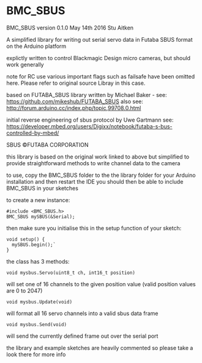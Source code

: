 # BMC_SBUS

BMC_SBUS version 0.1.0 
May 14th 2016 
Stu Aitken

A simplified library for writing out serial servo data in Futaba SBUS format on the Arduino platform

explictly written to control Blackmagic Design micro cameras, but should work generally

note for RC use various important flags such as failsafe have been omitted here. Please refer to original source Libray in this case.

based on FUTABA_SBUS library written by Michael Baker - see: https://github.com/mikeshub/FUTABA_SBUS
also see: http://forum.arduino.cc/index.php/topic,99708.0.html

initial reverse engineering of sbus protocol by Uwe Gartmann 
see: https://developer.mbed.org/users/Digixx/notebook/futaba-s-bus-controlled-by-mbed/

SBUS ©FUTABA CORPORATION 

this library is based on the original work linked to above but simplified to provide straightforward methods to write channel data to the camera

to use, copy the BMC_SBUS folder to the the library folder for your Arduino installation and then restart the IDE
you should then be able to include BMC_SBUS in your sketches

to create a new instance:

```
#include <BMC_SBUS.h>
BMC_SBUS mySBUS(&Serial);
```

then make sure you initialise this in the setup function of your sketch:

```
void setup() {
  mySBUS.begin();`
}
```

the class has 3 methods:

`void mysbus.Servo(uint8_t ch, int16_t position)`

will set one of 16 channels to the given position value (valid position values are 0 to 2047)

`void mysbus.Update(void)`

will format all 16 servo channels into a valid sbus data frame

`void mysbus.Send(void)`

will send the currently defined frame out over the serial port

the library and example sketches are heavily commented so please take a look there for more info

